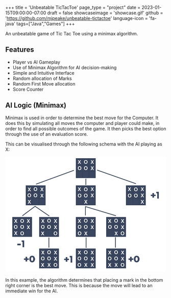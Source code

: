 +++
title = 'Unbeatable TicTacToe'
page_type = "project"
date = 2023-01-15T09:00:00-07:00
draft = false
showcaseimage = 'showcase.gif'
github = 'https://github.com/mjpeake/unbeatable-tictactoe'
language-icon = 'fa-java'
tags=["Java","Games"]
+++

An unbeatable game of Tic Tac Toe using a minimax algorithm.

## Features
- Player vs AI Gameplay
- Use of Minimax Algorithm for AI decision-making
- Simple and Intuitive Interface
- Random allocation of Marks
- Random First Move allocation
- Score Counter

## AI Logic (Minimax)
Minimax is used in order to determine the best move for the Computer. It does this by simulating all moves the computer and player could make, in order to find all possible outcomes of the game. It then picks the best option through the use of an evaluation score.

This can be visualised through the following schema with the AI playing as X:

![](images/minimaxexample.png)

In this example, the algorithm determines that placing a mark in the bottom right corner is the best move. This is because the move will lead to an immediate win for the AI.